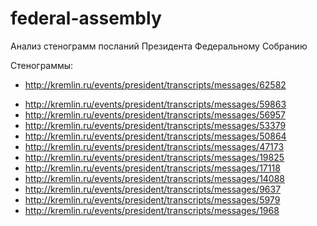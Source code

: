 # federal-assembly
 Анализ стенограмм посланий Президента Федеральному Собранию

Стенограммы:
* http://kremlin.ru/events/president/transcripts/messages/62582
- http://kremlin.ru/events/president/transcripts/messages/59863
- http://kremlin.ru/events/president/transcripts/messages/56957
- http://kremlin.ru/events/president/transcripts/messages/53379
- http://kremlin.ru/events/president/transcripts/messages/50864
- http://kremlin.ru/events/president/transcripts/messages/47173
- http://kremlin.ru/events/president/transcripts/messages/19825
- http://kremlin.ru/events/president/transcripts/messages/17118
- http://kremlin.ru/events/president/transcripts/messages/14088
- http://kremlin.ru/events/president/transcripts/messages/9637
- http://kremlin.ru/events/president/transcripts/messages/5979
- http://kremlin.ru/events/president/transcripts/messages/1968
